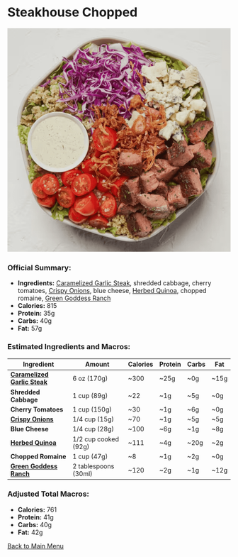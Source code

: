 # Steakhouse Chopped

![Steakhouse Chopped](../Images/Steakhouse_Chopped.png)

### Official Summary:
- **Ingredients:** [Caramelized Garlic Steak](../Meats_Proteins/Caramelized_Garlic_Steak.md), shredded cabbage, cherry tomatoes, [Crispy Onions](../Cooked_Vegetables/Crispy_Onions.md), blue cheese, [Herbed Quinoa](../Grains_Carbs/Herbed_Quinoa.md), chopped romaine, [Green Goddess Ranch](../Sauces_Dressings/Green_Goddess_Ranch.md)
- **Calories:** 815
- **Protein:** 35g
- **Carbs:** 40g
- **Fat:** 57g

### Estimated Ingredients and Macros:

| Ingredient                         | Amount                  | Calories | Protein | Carbs | Fat |
|------------------------------------|-------------------------|----------|---------|-------|-----|
| **[Caramelized Garlic Steak](../Meats_Proteins/Caramelized_Garlic_Steak.md)**       | 6 oz (170g)             | ~300     | ~25g    | ~0g   | ~15g|
| **Shredded Cabbage**               | 1 cup (89g)             | ~22      | ~1g     | ~5g   | ~0g |
| **Cherry Tomatoes**                | 1 cup (150g)            | ~30      | ~1g     | ~6g   | ~0g |
| **[Crispy Onions](../Cooked_Vegetables/Crispy_Onions.md)**                  | 1/4 cup (15g)           | ~70      | ~1g     | ~5g   | ~5g |
| **Blue Cheese**                    | 1/4 cup (28g)           | ~100     | ~6g     | ~1g   | ~8g |
| **[Herbed Quinoa](../Grains_Carbs/Herbed_Quinoa.md)**                  | 1/2 cup cooked (92g)    | ~111     | ~4g     | ~20g  | ~2g |
| **Chopped Romaine**                | 1 cup (47g)             | ~8       | ~1g     | ~2g   | ~0g |
| **[Green Goddess Ranch](../Sauces_Dressings/Green_Goddess_Ranch.md)**            | 2 tablespoons (30ml)    | ~120     | ~2g     | ~1g   | ~12g|

### Adjusted Total Macros:

- **Calories:** 761
- **Protein:** 41g
- **Carbs:** 40g
- **Fat:** 42g

[Back to Main Menu](../README.md)